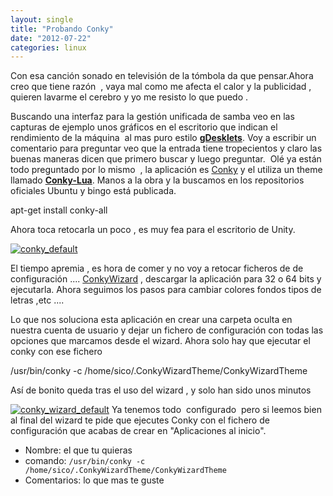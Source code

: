 ```yaml
---
layout: single
title: "Probando Conky"
date: "2012-07-22"
categories: linux
---
```


Con esa canción sonado en televisión de la tómbola da que pensar.Ahora creo que tiene razón  , vaya mal como me afecta el calor y la publicidad , quieren lavarme el cerebro y yo me resisto lo que puedo .

Buscando una interfaz para la gestión unificada de samba veo en las capturas de ejemplo unos gráficos en el escritorio que indican el rendimiento de la máquina  al mas puro estilo [**gDesklets**](https://es.wikipedia.org/wiki/GDesklets "GDesklets"). Voy a escribir un comentario para preguntar veo que la entrada tiene tropecientos y claro las buenas maneras dicen que primero buscar y luego preguntar.  Olé ya están todo preguntado por lo mismo  , la aplicación es [Conky](https://conky.sourceforge.net/ "conky") y el utiliza un theme llamado [**Conky-Lua**](https://gnome-look.org/content/show.php/Conky+lua?content=139024 "Conky-Lua"). Manos a la obra y la buscamos en los repositorios oficiales Ubuntu y bingo está publicada.

apt-get install conky-all

Ahora toca retocarla un poco , es muy fea para el escritorio de Unity.

[![conky_default](images/7573584514_5fdbdc78c6.jpg)](https://www.flickr.com/photos/12949201@N08/7573584514/ "conky_default por sicotico, en Flickr")

El tiempo apremia , es hora de comer y no voy a retocar ficheros de de configuración .... [ConkyWizard](https://code.google.com/p/conkywizard/ "ConkyWizard") , descargar la aplicación para 32 o 64 bits y ejecutarla. Ahora seguimos los pasos para cambiar colores fondos tipos de letras ,etc ....

Lo que nos soluciona esta aplicación en crear una carpeta oculta en nuestra cuenta de usuario y dejar un fichero de configuración con todas las opciones que marcamos desde el wizard. Ahora solo hay que ejecutar el conky con ese fichero

/usr/bin/conky -c /home/sico/.ConkyWizardTheme/ConkyWizardTheme

Así de bonito queda tras el uso del wizard , y solo han sido unos minutos

[![conky_wizard_default](images/7573629310_77ee4714db.jpg)](https://www.flickr.com/photos/12949201@N08/7573629310/ "conky_wizard_default por sicotico, en Flickr") Ya tenemos todo  configurado  pero si leemos bien al final del wizard te pide que ejecutes Conky con el fichero de configuración que acabas de crear en "Aplicaciones al inicio".

- Nombre: el que tu quieras
- comando: `/usr/bin/conky -c /home/sico/.ConkyWizardTheme/ConkyWizardTheme`
- Comentarios: lo que mas te guste
